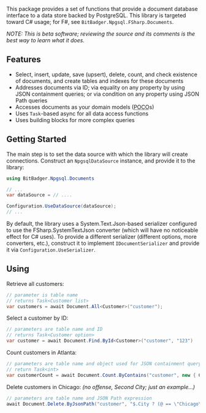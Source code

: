 This package provides a set of functions that provide a document database interface to a data store backed by PostgreSQL. This library is targeted toward C# usage; for F#, see `BitBadger.Npgsql.FSharp.Documents`.

_NOTE: This is beta software; reviewing the source and its comments is the best way to learn what it does._

## Features

- Select, insert, update, save (upsert), delete, count, and check existence of documents, and create tables and indexes for these documents
- Addresses documents via ID; via equality on any property by using JSON containment queries; or via condition on any property using JSON Path queries
- Accesses documents as your domain models (<abbr title="Plain Old CLR Objects">POCO</abbr>s)
- Uses `Task`-based async for all data access functions
- Uses building blocks for more complex queries

## Getting Started

The main step is to set the data source with which the library will create connections. Construct an `NpgsqlDataSource` instance, and provide it to the library:

```csharp
using BitBadger.Npgsql.Documents

// ...
var dataSource = // ....

Configuration.UseDataSource(dataSource);
// ...
```

By default, the library uses a System.Text.Json-based serializer configured to use the FSharp.SystemTextJson converter (which will have no noticeable effect for C# uses). To provide a different serializer (different options, more converters, etc.), construct it to implement `IDocumentSerializer` and provide it via `Configuration.UseSerializer`.

## Using

Retrieve all customers:

```csharp
// parameter is table name
// returns Task<Customer list>
var customers = await Document.All<Customer>("customer");
```

Select a customer by ID:

```csharp
// parameters are table name and ID
// returns Task<Customer option>
var customer = await Document.Find.ById<Customer>("customer", "123")
```

Count customers in Atlanta:

```csharp
// parameters are table name and object used for JSON containment query
// return Task<int>
var customerCount = await Document.Count.ByContains("customer", new { City = "Atlanta" });
```

Delete customers in Chicago: _(no offense, Second City; just an example...)_

```csharp
// parameters are table name and JSON Path expression
await Document.Delete.ByJsonPath("customer", "$.City ? (@ == \"Chicago\")");
```
